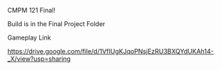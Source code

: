 CMPM 121 Final!

Build is in the Final Project Folder

Gameplay Link

https://drive.google.com/file/d/1VfIUgKJqoPNsjEzRU3BXQYdUKAh14-_X/view?usp=sharing
